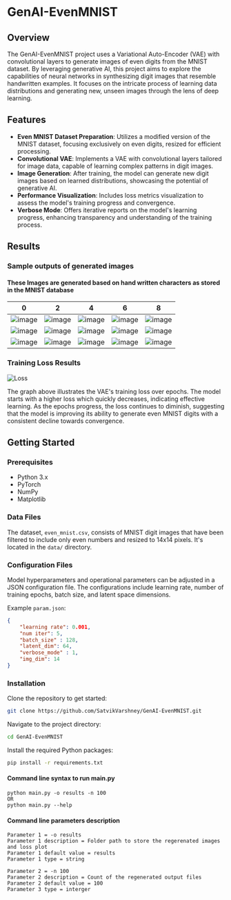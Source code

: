 # GenAI-EvenMNIST

## Overview
The GenAI-EvenMNIST project uses a Variational Auto-Encoder (VAE) with convolutional layers to generate images of even digits from the MNIST dataset. By leveraging generative AI, this project aims to explore the capabilities of neural networks in synthesizing digit images that resemble handwritten examples. It focuses on the intricate process of learning data distributions and generating new, unseen images through the lens of deep learning.

## Features
- **Even MNIST Dataset Preparation**: Utilizes a modified version of the MNIST dataset, focusing exclusively on even digits, resized for efficient processing.
- **Convolutional VAE**: Implements a VAE with convolutional layers tailored for image data, capable of learning complex patterns in digit images.
- **Image Generation**: After training, the model can generate new digit images based on learned distributions, showcasing the potential of generative AI.
- **Performance Visualization**: Includes loss metrics visualization to assess the model's training progress and convergence.
- **Verbose Mode**: Offers iterative reports on the model's learning progress, enhancing transparency and understanding of the training process.

## Results

### Sample outputs of generated images 

#### These Images are generated based on hand written characters as stored in the MNIST database

| 0 | 2 | 4 | 6 | 8 |
|---|---|---|---|---|
| ![image](https://github.com/SatvikVarshney/GenAI-EvenMNIST/assets/114079530/e89df22c-9f01-44d1-b09b-d653731312e5)| ![image](https://github.com/SatvikVarshney/GenAI-EvenMNIST/assets/114079530/4cc51f0a-2441-4545-ad2d-79ca2ef07ac8)| ![image](https://github.com/SatvikVarshney/GenAI-EvenMNIST/assets/114079530/4a07606b-1d95-4035-9def-0e8086dc2a6e)| ![image](https://github.com/SatvikVarshney/GenAI-EvenMNIST/assets/114079530/cf79a932-6905-4915-9aaf-979062c1f33a)| ![image](https://github.com/SatvikVarshney/GenAI-EvenMNIST/assets/114079530/6a966d63-d2f4-45bc-8d65-14c9df40371a)|
| ![image](https://github.com/SatvikVarshney/GenAI-EvenMNIST/assets/114079530/e32f8c68-8ead-4181-a0ee-8c9fc8420792)| ![image](https://github.com/SatvikVarshney/GenAI-EvenMNIST/assets/114079530/5b20e3a4-e5e0-44a5-92b3-f6598c190559)| ![image](https://github.com/SatvikVarshney/GenAI-EvenMNIST/assets/114079530/7dfed9c4-9dc7-4996-bd2e-ad3a3c3b4339)| ![image](https://github.com/SatvikVarshney/GenAI-EvenMNIST/assets/114079530/22637c8f-49c1-4806-9844-ee22bc523c62)| ![image](https://github.com/SatvikVarshney/GenAI-EvenMNIST/assets/114079530/4d32785e-d971-407d-bc6b-bc84ed3d8874)|
| ![image](https://github.com/SatvikVarshney/GenAI-EvenMNIST/assets/114079530/64249b87-62ac-4d15-af1f-ef67bae4bedd)| ![image](https://github.com/SatvikVarshney/GenAI-EvenMNIST/assets/114079530/610c7614-35bd-4cb9-a97b-11891e4222e4)| ![image](https://github.com/SatvikVarshney/GenAI-EvenMNIST/assets/114079530/1a641d67-3fcf-4a8f-ab57-cbb80ebdd925)| ![image](https://github.com/SatvikVarshney/GenAI-EvenMNIST/assets/114079530/0c78a834-a875-4141-9c65-f159d13e7c7f)| ![image](https://github.com/SatvikVarshney/GenAI-EvenMNIST/assets/114079530/ab20ec22-4c80-457c-ad46-0d3097557d7c)|


### Training Loss Results

![Loss](https://github.com/SatvikVarshney/GenAI-EvenMNIST/assets/114079530/ec13a67b-792a-418f-9adc-e3edd973de6e)

The graph above illustrates the VAE's training loss over epochs. The model starts with a higher loss which quickly decreases, indicating effective learning. As the epochs progress, the loss continues to diminish, suggesting that the model is improving its ability to generate even MNIST digits with a consistent decline towards convergence.



## Getting Started

### Prerequisites
- Python 3.x
- PyTorch
- NumPy
- Matplotlib

### Data Files
The dataset, `even_mnist.csv`, consists of MNIST digit images that have been filtered to include only even numbers and resized to 14x14 pixels. It's located in the `data/` directory.

### Configuration Files
Model hyperparameters and operational parameters can be adjusted in a JSON configuration file. The configurations include learning rate, number of training epochs, batch size, and latent space dimensions.

Example `param.json`:

```json
{
	"learning rate": 0.001,
	"num iter": 5,
	"batch_size" : 128,
	"latent_dim": 64,
	"verbose_mode" : 1,
	"img_dim": 14
}
```

### Installation
Clone the repository to get started:
```bash
git clone https://github.com/SatvikVarshney/GenAI-EvenMNIST.git
```

Navigate to the project directory:
```bash
cd GenAI-EvenMNIST
```

Install the required Python packages:
```bash
pip install -r requirements.txt
```

#### Command line syntax to run main.py
```
python main.py -o results -n 100
OR
python main.py --help
```

#### Command line parameters description
```
Parameter 1 = -o results
Parameter 1 description = Folder path to store the regerenated images and loss plot
Parameter 1 default value = results
Parameter 1 type = string

Parameter 2 = -n 100
Parameter 2 description = Count of the regenerated output files
Parameter 2 default value = 100
Parameter 3 type = interger

```


